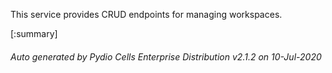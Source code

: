 






This service provides CRUD endpoints for managing workspaces.

[:summary]

###### Auto generated by Pydio Cells Enterprise Distribution v2.1.2 on 10-Jul-2020
